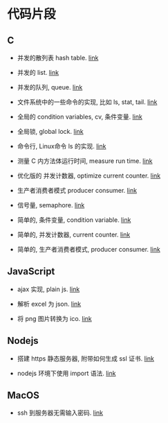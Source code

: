 # 代码片段

## C

- 并发的散列表 hash table. [link](./c/current_hash_table)

- 并发的 list. [link](./c/current_hash_table_list)

- 并发的队列, queue. [link](./c/current_queue)

- 文件系统中的一些命令的实现, 比如 ls, stat, tail. [link](./c/file)

- 全局的 condition variables, cv, 条件变量. [link](./c/global_condition_variables)

- 全局锁, global lock. [link](./c/global_lock)

- 命令行, Linux命令 ls 的实现. [link](./c/ls)

- 测量 C 内方法体运行时间, measure run time. [link](./c/measure_time)

- 优化版的 并发计数器, optimize current counter. [link](./c/optimize_current_counter)

- 生产者消费者模式 producer consumer. [link](./c/producer_consumer)

- 信号量, semaphore. [link](./c/semaphore)

- 简单的, 条件变量, condition variable. [link](./c/simple_condition_variable)

- 简单的, 并发计数器, current counter. [link](./c/simple_current_counter)

- 简单的, 生产者消费者模式, producer consumer. [link](./c/simple_producer_connsumer)

## JavaScript

- ajax 实现, plain js. [link](./js/ajax_plain_js)

- 解析 excel 为 json. [link](./js/excel_to_json)

- 将 png 图片转换为 ico. [link](./js/png_to_ico)

## Nodejs

- 搭建 https 静态服务器, 附带如何生成 ssl 证书. [link](./nodejs/https_static_server)

- nodejs 环境下使用 import 语法. [link](./nodejs/enable_import)

## MacOS

- ssh 到服务器无需输入密码. [link](./macos/ssh_without_password)


